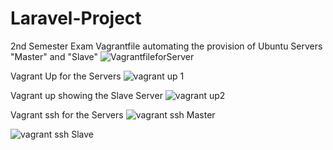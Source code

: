 # Laravel-Project
2nd Semester Exam
Vagrantfile automating the provision of Ubuntu Servers "Master" and "Slave"
![VagrantfileforServer](https://github.com/Adeexy/Laravel-Project/assets/151438215/aabee7c2-5d02-4027-bc11-1f0d81341d80)

Vagrant Up for the Servers
![vagrant up 1](https://github.com/Adeexy/Laravel-Project/assets/151438215/5aec4bd9-a4d1-4d6b-9325-8cfcb16b193f)

Vagrant up showing the Slave Server
![vagrant up2](https://github.com/Adeexy/Laravel-Project/assets/151438215/c5c819d7-419f-4598-9f4d-053cb5e85cbd)

Vagrant ssh for the Servers
![vagrant ssh Master](https://github.com/Adeexy/Laravel-Project/assets/151438215/2af6f90c-9347-4a73-9396-d2ca696f3005)

![vagrant ssh Slave](https://github.com/Adeexy/Laravel-Project/assets/151438215/c1f9f95e-afa4-4e9e-8073-2adcebd2e8df)
